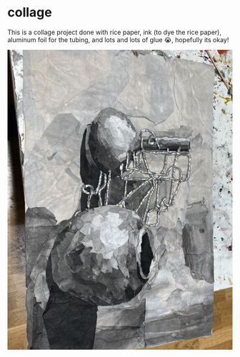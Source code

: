 # collage


This is a collage project done with rice paper, ink (to dye the rice paper), aluminum foil for the tubing, and lots and lots of glue :sob:, hopefully its okay!

![alt text](https://github.com/LaitRider/collageproject/blob/main/img_5224_720.jpg)

